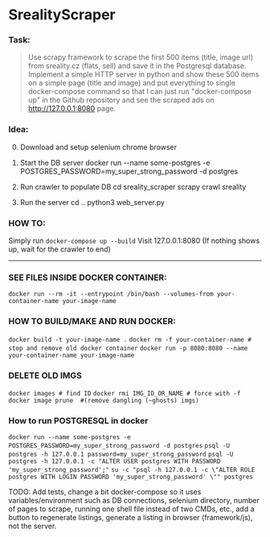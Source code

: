 # SrealityScraper

### Task:
> Use scrapy framework to scrape the first 500 items (title, image url) from sreality.cz (flats, sell) and save it in the Postgresql database. Implement a simple HTTP server in python and show these 500 items on a simple page (title and image) and put everything to single docker-compose command so that I can just run "docker-compose up" in the Github repository and see the scraped ads on http://127.0.0.1:8080 page.


### Idea:

0. Download and setup selenium chrome browser

1. Start the DB server
docker run --name some-postgres -e POSTGRES_PASSWORD=my_super_strong_password -d postgres

2. Run crawler to populate DB
cd sreality_scraper
scrapy crawl sreality

3. Run the server
cd ..
python3 web_server.py

### HOW TO:
Simply run `docker-compose up --build`
Visit 127.0.0.1:8080
(If nothing shows up, wait for the crawler to end)

------------------------------------

### SEE FILES INSIDE DOCKER CONTAINER:
`docker run --rm -it --entrypoint /bin/bash --volumes-from your-container-name your-image-name`


### HOW TO BUILD/MAKE AND RUN DOCKER:
`docker build -t your-image-name .`
`docker rm -f your-container-name # stop and remove old docker container`
`docker run -p 8080:8080 --name your-container-name your-image-name`


### DELETE OLD IMGS
`docker images # find ID`
`docker rmi IMG_ID_OR_NAME # force with -f`
`docker image prune  #(remove dangling (~ghosts) imgs)`


### How to run POSTGRESQL in docker
`docker run --name some-postgres -e POSTGRES_PASSWORD=my_super_strong_password -d postgres`
`psql -U postgres -h 127.0.0.1 password=my_super_strong_password`
`psql -U postgres -h 127.0.0.1 -c "ALTER USER postgres WITH PASSWORD 'my_super_strong_password';"`
`su -c "psql -h 127.0.0.1 -c \"ALTER ROLE postgres WITH LOGIN PASSWORD 'my_super_strong_password' \"" postgres`

TODO:
Add tests, change a bit docker-compose so it uses variables/environment such as DB connections, selenium directory, number of pages to scrape, running one shell file instead of two CMDs, etc., add a button to regenerate listings, generate a listing in browser (framework/js), not the server.
